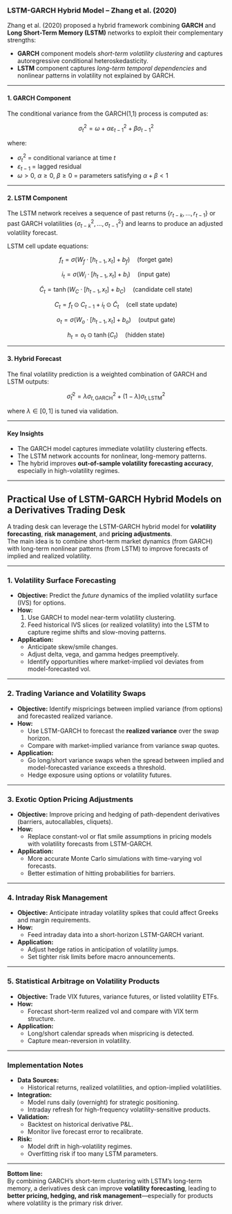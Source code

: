 ### **LSTM-GARCH Hybrid Model – Zhang et al. (2020)**

Zhang et al. (2020) proposed a hybrid framework combining **GARCH** and **Long Short-Term Memory (LSTM)** networks to exploit their complementary strengths:

- **GARCH** component models *short-term volatility clustering* and captures autoregressive conditional heteroskedasticity.
- **LSTM** component captures *long-term temporal dependencies* and nonlinear patterns in volatility not explained by GARCH.

---

#### **1. GARCH Component**

The conditional variance from the GARCH(1,1) process is computed as:

$$\sigma_t^2 = \omega + \alpha  \varepsilon_{t-1}^2 + \beta  \sigma_{t-1}^2$$

where:
- $\sigma_t^2$ = conditional variance at time $t$
- $\varepsilon_{t-1}$ = lagged residual
- $\omega > 0$, $\alpha \geq 0$, $\beta \geq 0$ = parameters satisfying $\alpha + \beta < 1$

---



#### **2. LSTM Component**

The LSTM network receives a sequence of past returns $\{ r_{t-k}, \dots, r_{t-1} \}$ or past GARCH volatilities $\{ \sigma_{t-k}^2, \dots, \sigma_{t-1}^2 \}$ and learns to produce an adjusted volatility forecast.

LSTM cell update equations:

$$
f_t = \sigma(W_f \cdot [h_{t-1}, x_t] + b_f) \quad \text{(forget gate)}
$$

$$
i_t = \sigma(W_i \cdot [h_{t-1}, x_t] + b_i) \quad \text{(input gate)}
$$

$$
{\tilde{C}}_t = \tanh(W_C \cdot [h_{t-1}, x_t] + b_C) \quad \text{(candidate cell state)}
$$

$$
C_t = f_t \odot C_{t-1} + i_t \odot \tilde{C}_t \quad \text{(cell state update)}
$$

$$
o_t = \sigma(W_o \cdot [h_{t-1}, x_t] + b_o) \quad \text{(output gate)}
$$

$$
h_t = o_t \odot \tanh(C_t) \quad \text{(hidden state)}
$$


---

#### **3. Hybrid Forecast**

The final volatility prediction is a weighted combination of GARCH and LSTM outputs:

$$\hat{\sigma}_t^2 = \lambda  \sigma_{t,\text{GARCH}}^2 + (1 - \lambda)  \sigma_{t,\text{LSTM}}^2$$

where $\lambda \in [0,1]$ is tuned via validation.

---

#### **Key Insights**
- The GARCH model captures immediate volatility clustering effects.
- The LSTM network accounts for nonlinear, long-memory patterns.
- The hybrid improves **out-of-sample volatility forecasting accuracy**, especially in high-volatility regimes.

---

## **Practical Use of LSTM-GARCH Hybrid Models on a Derivatives Trading Desk**

A trading desk can leverage the LSTM-GARCH hybrid model for **volatility forecasting**, **risk management**, and **pricing adjustments**.  
The main idea is to combine short-term market dynamics (from GARCH) with long-term nonlinear patterns (from LSTM) to improve forecasts of implied and realized volatility.

---

### **1. Volatility Surface Forecasting**
- **Objective:** Predict the *future* dynamics of the implied volatility surface (IVS) for options.
- **How:**  
  1. Use GARCH to model near-term volatility clustering.  
  2. Feed historical IVS slices (or realized volatility) into the LSTM to capture regime shifts and slow-moving patterns.
- **Application:**  
  - Anticipate skew/smile changes.  
  - Adjust delta, vega, and gamma hedges preemptively.  
  - Identify opportunities where market-implied vol deviates from model-forecasted vol.

---

### **2. Trading Variance and Volatility Swaps**
- **Objective:** Identify mispricings between implied variance (from options) and forecasted realized variance.
- **How:**  
  - Use LSTM-GARCH to forecast the **realized variance** over the swap horizon.  
  - Compare with market-implied variance from variance swap quotes.
- **Application:**  
  - Go long/short variance swaps when the spread between implied and model-forecasted variance exceeds a threshold.  
  - Hedge exposure using options or volatility futures.

---

### **3. Exotic Option Pricing Adjustments**
- **Objective:** Improve pricing and hedging of path-dependent derivatives (barriers, autocallables, cliquets).
- **How:**  
  - Replace constant-vol or flat smile assumptions in pricing models with volatility forecasts from LSTM-GARCH.
- **Application:**  
  - More accurate Monte Carlo simulations with time-varying vol forecasts.  
  - Better estimation of hitting probabilities for barriers.

---

### **4. Intraday Risk Management**
- **Objective:** Anticipate intraday volatility spikes that could affect Greeks and margin requirements.
- **How:**  
  - Feed intraday data into a short-horizon LSTM-GARCH variant.
- **Application:**  
  - Adjust hedge ratios in anticipation of volatility jumps.  
  - Set tighter risk limits before macro announcements.

---

### **5. Statistical Arbitrage on Volatility Products**
- **Objective:** Trade VIX futures, variance futures, or listed volatility ETFs.
- **How:**  
  - Forecast short-term realized vol and compare with VIX term structure.
- **Application:**  
  - Long/short calendar spreads when mispricing is detected.  
  - Capture mean-reversion in volatility.

---

### **Implementation Notes**
- **Data Sources:**  
  - Historical returns, realized volatilities, and option-implied volatilities.
- **Integration:**  
  - Model runs daily (overnight) for strategic positioning.  
  - Intraday refresh for high-frequency volatility-sensitive products.
- **Validation:**  
  - Backtest on historical derivative P&L.  
  - Monitor live forecast error to recalibrate.
- **Risk:**  
  - Model drift in high-volatility regimes.  
  - Overfitting risk if too many LSTM parameters.

---

**Bottom line:**  
By combining GARCH’s short-term clustering with LSTM’s long-term memory, a derivatives desk can improve **volatility forecasting**, leading to **better pricing, hedging, and risk management**—especially for products where volatility is the primary risk driver.
